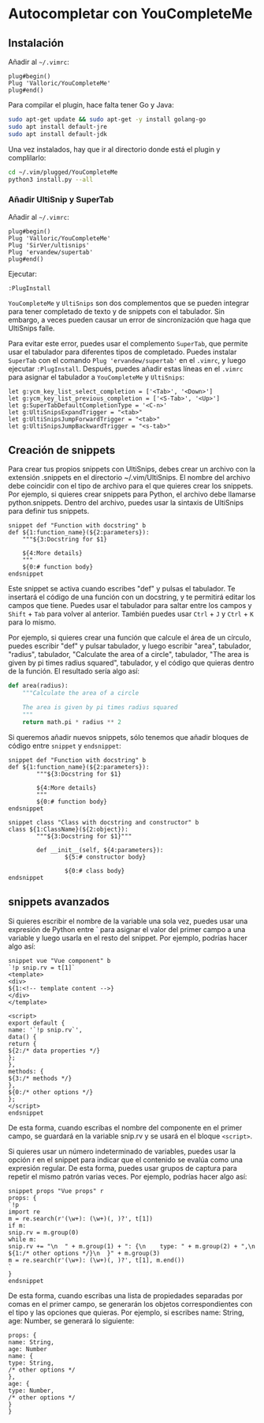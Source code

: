 # Autocompletar con YouCompleteMe

## Instalación

Añadir al `~/.vimrc`:

```
plug#begin()
Plug 'Valloric/YouCompleteMe'
plug#end()
```

Para compilar el plugin, hace falta tener Go y Java:

``` sh
sudo apt-get update && sudo apt-get -y install golang-go
sudo apt install default-jre
sudo apt install default-jdk
```

Una vez instalados, hay que ir al directorio donde está el plugin y complilarlo:

``` sh
cd ~/.vim/plugged/YouCompleteMe
python3 install.py --all
```

### Añadir UltiSnip y SuperTab

Añadir al `~/.vimrc`:

```
plug#begin()
Plug 'Valloric/YouCompleteMe'
Plug 'SirVer/ultisnips'
Plug 'ervandew/supertab'
plug#end()
```

Ejecutar:

```
:PlugInstall
```


`YouCompleteMe` y `UltiSnips` son dos complementos que se pueden integrar para tener completado de texto y de snippets con el tabulador. Sin embargo, a veces pueden causar un error de sincronización que haga que UltiSnips falle.

Para evitar este error, puedes usar el complemento `SuperTab`, que permite usar el tabulador para diferentes tipos de completado. Puedes instalar `SuperTab` con el comando `Plug 'ervandew/supertab'` en el `.vimrc`, y luego ejecutar `:PlugInstall`. Después, puedes añadir estas líneas en el `.vimrc` para asignar el tabulador a `YouCompleteMe` y `UltiSnips`:

```
let g:ycm_key_list_select_completion = ['<Tab>', '<Down>']
let g:ycm_key_list_previous_completion = ['<S-Tab>', '<Up>']
let g:SuperTabDefaultCompletionType = '<C-n>'
let g:UltiSnipsExpandTrigger = "<tab>"
let g:UltiSnipsJumpForwardTrigger = "<tab>"
let g:UltiSnipsJumpBackwardTrigger = "<s-tab>"
```

## Creación de snippets

Para crear tus propios snippets con UltiSnips, debes crear un archivo con la extensión .snippets en el directorio ~/.vim/UltiSnips. El nombre del archivo debe coincidir con el tipo de archivo para el que quieres crear los snippets. Por ejemplo, si quieres crear snippets para Python, el archivo debe llamarse python.snippets. Dentro del archivo, puedes usar la sintaxis de UltiSnips para definir tus snippets.

``` snippets
snippet def "Function with docstring" b
def ${1:function_name}(${2:parameters}):
    """${3:Docstring for $1}

    ${4:More details}
    """
    ${0:# function body}
endsnippet
```

Este snippet se activa cuando escribes "def" y pulsas el tabulador. Te insertará el código de una función con un docstring, y te permitirá editar los campos que tiene. Puedes usar el tabulador para saltar entre los campos y `Shift` + `Tab` para volver al anterior. También puedes usar `Ctrl` + `J` y `Ctrl` + `K` para lo mismo.

Por ejemplo, si quieres crear una función que calcule el área de un círculo, puedes escribir "def" y pulsar tabulador, y luego escribir "area", tabulador, "radius", tabulador, "Calculate the area of a circle", tabulador, "The area is given by pi times radius squared", tabulador, y el código que quieras dentro de la función. El resultado sería algo así:

``` py
def area(radius):
    """Calculate the area of a circle

    The area is given by pi times radius squared
    """
    return math.pi * radius ** 2
```

Si queremos añadir nuevos snippets, sólo tenemos que añadir bloques de código entre `snippet` y `endsnippet`:

``` snippets
snippet def "Function with docstring" b
def ${1:function_name}(${2:parameters}):
        """${3:Docstring for $1}

        ${4:More details}
        """
        ${0:# function body}
endsnippet

snippet class "Class with docstring and constructor" b
class ${1:ClassName}(${2:object}):
        """${3:Docstring for $1}"""

        def __init__(self, ${4:parameters}):
                ${5:# constructor body}

                ${0:# class body}
endsnippet
```

## snippets avanzados

Si quieres escribir el nombre de la variable una sola vez, puedes usar una expresión de Python entre \` para asignar el valor del primer campo a una variable y luego usarla en el resto del snippet. Por ejemplo, podrías hacer algo así:

``` snippets
snippet vue "Vue component" b
`!p snip.rv = t[1]`
<template>
<div>
${1:<!-- template content -->}
</div>
</template>

<script>
export default {
name: '`!p snip.rv`',
data() {
return {
${2:/* data properties */}
};
},
methods: {
${3:/* methods */}
},
${0:/* other options */}
};
</script>
endsnippet
```

De esta forma, cuando escribas el nombre del componente en el primer campo, se guardará en la variable snip.rv y se usará en el bloque `<script>`.



Si quieres usar un número indeterminado de variables, puedes usar la opción r en el snippet para indicar que el contenido se evalúa como una expresión regular. De esta forma, puedes usar grupos de captura para repetir el mismo patrón varias veces. Por ejemplo, podrías hacer algo así:

``` snippets
snippet props "Vue props" r
props: {
`!p
import re
m = re.search(r'(\w+): (\w+)(, )?', t[1])
if m:
snip.rv = m.group(0)
while m:
snip.rv += "\n  " + m.group(1) + ": {\n    type: " + m.group(2) + ",\n    ${1:/* other options */}\n  }" + m.group(3)
m = re.search(r'(\w+): (\w+)(, )?', t[1], m.end())
`
}
endsnippet
```

De esta forma, cuando escribas una lista de propiedades separadas por comas en el primer campo, se generarán los objetos correspondientes con el tipo y las opciones que quieras. Por ejemplo, si escribes name: String, age: Number, se generará lo siguiente:

```
props: {
name: String,
age: Number
name: {
type: String,
/* other options */
},
age: {
type: Number,
/* other options */
}
}
```
